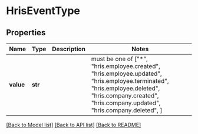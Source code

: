 # HrisEventType


## Properties
Name | Type | Description | Notes
------------ | ------------- | ------------- | -------------
**value** | **str** |  |  must be one of ["*", "hris.employee.created", "hris.employee.updated", "hris.employee.terminated", "hris.employee.deleted", "hris.company.created", "hris.company.updated", "hris.company.deleted", ]

[[Back to Model list]](../../README.md#documentation-for-models) [[Back to API list]](../../README.md#documentation-for-api-endpoints) [[Back to README]](../../README.md)



